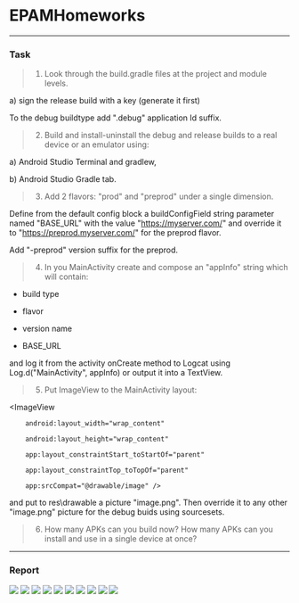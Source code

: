 # EPAMHomeworks
___
### Task

>1) Look through the build.gradle files at the project and module levels.

a) sign the release build with a key (generate it first)

To the debug buildtype add ".debug" application Id suffix.

>2) Build and install-uninstall the debug and release builds to a real device or an emulator using:

a) Android Studio Terminal and gradlew,

b) Android Studio Gradle tab.

>3) Add 2 flavors: "prod" and "preprod" under a single dimension.

Define from the default config block a buildConfigField string parameter named "BASE_URL" with the value "https://myserver.com/" and override it to "https://preprod.myserver.com/" for the preprod flavor.

Add "-preprod" version suffix for the preprod.

>4) In you MainActivity create and compose an "appInfo" string which will contain:

- build type

- flavor

- version name

- BASE_URL

and log it from the activity onCreate method to Logcat using Log.d("MainActivity", appInfo) or output it into a TextView.

>5) Put ImageView to the MainActivity layout:

<ImageView

        android:layout_width="wrap_content"

        android:layout_height="wrap_content"

        app:layout_constraintStart_toStartOf="parent"

        app:layout_constraintTop_toTopOf="parent"

        app:srcCompat="@drawable/image" />

and put to res\drawable a picture "image.png". Then override it to any other "image.png" picture for the debug buids using sourcesets.

>6) How many APKs can you build now? How many APKs can you install and use in a single device at once?
___
### Report

![](https://github.com/npogoncuk/EPAMHomeworks/blob/android-general-overview/AndroidGeneralOverview/task1screens/key0screenshot.png)
![](https://github.com/npogoncuk/EPAMHomeworks/blob/android-general-overview/AndroidGeneralOverview/task1screens/signreleaseScreenshot.png)
![](https://github.com/npogoncuk/EPAMHomeworks/blob/android-general-overview/AndroidGeneralOverview/task1screens/add%20suffix%20Screenshot.png)
![](https://github.com/npogoncuk/EPAMHomeworks/blob/android-general-overview/AndroidGeneralOverview/task1screens/Task%202Screenshot.png)
![](https://github.com/npogoncuk/EPAMHomeworks/blob/android-general-overview/AndroidGeneralOverview/task1screens/3.1Screenshot.png)
![](https://github.com/npogoncuk/EPAMHomeworks/blob/android-general-overview/AndroidGeneralOverview/task1screens/3.2%20Screenshot%20.png)
![](https://github.com/npogoncuk/EPAMHomeworks/blob/android-general-overview/AndroidGeneralOverview/task1screens/4Screenshot.png)
![](https://github.com/npogoncuk/EPAMHomeworks/blob/android-general-overview/AndroidGeneralOverview/task1screens/5.1%20Screenshot%20.png)
![](https://github.com/npogoncuk/EPAMHomeworks/blob/android-general-overview/AndroidGeneralOverview/task1screens/5.2%20Screenshot.png)
![](https://github.com/npogoncuk/EPAMHomeworks/blob/android-general-overview/AndroidGeneralOverview/task1screens/6.1%20Screenshot.png)
